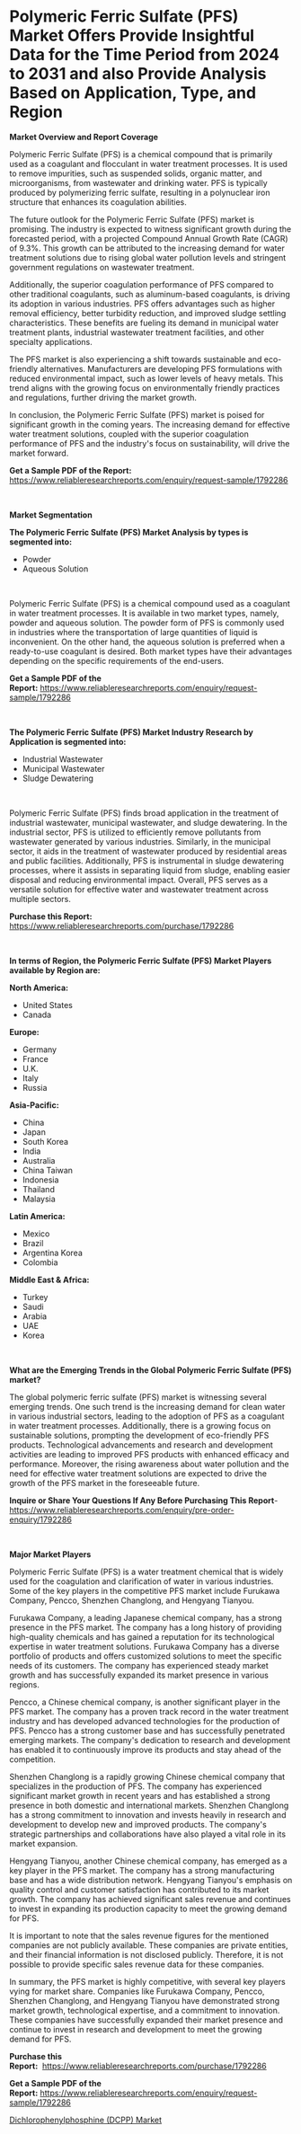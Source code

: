 <p><h1>Polymeric Ferric Sulfate (PFS) Market Offers Provide Insightful Data for the Time Period from 2024 to 2031 and also Provide Analysis Based on Application, Type, and Region</h1></p><p><strong>Market Overview and Report Coverage</strong></p>
<p><p>Polymeric Ferric Sulfate (PFS) is a chemical compound that is primarily used as a coagulant and flocculant in water treatment processes. It is used to remove impurities, such as suspended solids, organic matter, and microorganisms, from wastewater and drinking water. PFS is typically produced by polymerizing ferric sulfate, resulting in a polynuclear iron structure that enhances its coagulation abilities.</p><p>The future outlook for the Polymeric Ferric Sulfate (PFS) market is promising. The industry is expected to witness significant growth during the forecasted period, with a projected Compound Annual Growth Rate (CAGR) of 9.3%. This growth can be attributed to the increasing demand for water treatment solutions due to rising global water pollution levels and stringent government regulations on wastewater treatment.</p><p>Additionally, the superior coagulation performance of PFS compared to other traditional coagulants, such as aluminum-based coagulants, is driving its adoption in various industries. PFS offers advantages such as higher removal efficiency, better turbidity reduction, and improved sludge settling characteristics. These benefits are fueling its demand in municipal water treatment plants, industrial wastewater treatment facilities, and other specialty applications.</p><p>The PFS market is also experiencing a shift towards sustainable and eco-friendly alternatives. Manufacturers are developing PFS formulations with reduced environmental impact, such as lower levels of heavy metals. This trend aligns with the growing focus on environmentally friendly practices and regulations, further driving the market growth.</p><p>In conclusion, the Polymeric Ferric Sulfate (PFS) market is poised for significant growth in the coming years. The increasing demand for effective water treatment solutions, coupled with the superior coagulation performance of PFS and the industry's focus on sustainability, will drive the market forward.</p></p>
<p><strong>Get a Sample PDF of the Report:</strong> <a href="https://www.reliableresearchreports.com/enquiry/request-sample/1792286">https://www.reliableresearchreports.com/enquiry/request-sample/1792286</a></p>
<p>&nbsp;</p>
<p><strong>Market Segmentation</strong></p>
<p><strong>The Polymeric Ferric Sulfate (PFS) Market Analysis by types is segmented into:</strong></p>
<p><ul><li>Powder</li><li>Aqueous Solution</li></ul></p>
<p>&nbsp;</p>
<p><p>Polymeric Ferric Sulfate (PFS) is a chemical compound used as a coagulant in water treatment processes. It is available in two market types, namely, powder and aqueous solution. The powder form of PFS is commonly used in industries where the transportation of large quantities of liquid is inconvenient. On the other hand, the aqueous solution is preferred when a ready-to-use coagulant is desired. Both market types have their advantages depending on the specific requirements of the end-users.</p></p>
<p><strong>Get a Sample PDF of the Report:</strong>&nbsp;<a href="https://www.reliableresearchreports.com/enquiry/request-sample/1792286">https://www.reliableresearchreports.com/enquiry/request-sample/1792286</a></p>
<p>&nbsp;</p>
<p><strong>The Polymeric Ferric Sulfate (PFS) Market Industry Research by Application is segmented into:</strong></p>
<p><ul><li>Industrial Wastewater</li><li>Municipal Wastewater</li><li>Sludge Dewatering</li></ul></p>
<p>&nbsp;</p>
<p><p>Polymeric Ferric Sulfate (PFS) finds broad application in the treatment of industrial wastewater, municipal wastewater, and sludge dewatering. In the industrial sector, PFS is utilized to efficiently remove pollutants from wastewater generated by various industries. Similarly, in the municipal sector, it aids in the treatment of wastewater produced by residential areas and public facilities. Additionally, PFS is instrumental in sludge dewatering processes, where it assists in separating liquid from sludge, enabling easier disposal and reducing environmental impact. Overall, PFS serves as a versatile solution for effective water and wastewater treatment across multiple sectors.</p></p>
<p><strong>Purchase this Report:</strong>&nbsp; <a href="https://www.reliableresearchreports.com/purchase/1792286">https://www.reliableresearchreports.com/purchase/1792286</a></p>
<p>&nbsp;</p>
<p><strong>In terms of Region, the Polymeric Ferric Sulfate (PFS) Market Players available by Region are:</strong></p>
<p>
    <p> <strong> North America: </strong>
        <ul>
            <li>United States</li>
            <li>Canada</li>
        </ul>
        </p> 
    <p> <strong> Europe: </strong>
        <ul>
            <li>Germany</li>
            <li>France</li>
            <li>U.K.</li>
            <li>Italy</li>
            <li>Russia</li>
        </ul>
        </p> 
    <p> <strong> Asia-Pacific: </strong>
        <ul>
            <li>China</li>
            <li>Japan</li>
            <li>South Korea</li>
            <li>India</li>
            <li>Australia</li>
            <li>China Taiwan</li>
            <li>Indonesia</li>
            <li>Thailand</li>
            <li>Malaysia</li>
        </ul>
        </p> 
    <p> <strong> Latin America: </strong>
        <ul>
            <li>Mexico</li>
            <li>Brazil</li>
            <li>Argentina Korea</li>
            <li>Colombia</li>
        </ul>
        </p> 
    <p> <strong> Middle East & Africa: </strong>
        <ul>
            <li>Turkey</li>
            <li>Saudi</li>
            <li>Arabia</li>
            <li>UAE</li>
            <li>Korea</li>
        </ul>
    </p>
    </p>
<p>&nbsp;</p>
<p><strong>What are the Emerging Trends in the Global Polymeric Ferric Sulfate (PFS) market?</strong></p>
<p><p>The global polymeric ferric sulfate (PFS) market is witnessing several emerging trends. One such trend is the increasing demand for clean water in various industrial sectors, leading to the adoption of PFS as a coagulant in water treatment processes. Additionally, there is a growing focus on sustainable solutions, prompting the development of eco-friendly PFS products. Technological advancements and research and development activities are leading to improved PFS products with enhanced efficacy and performance. Moreover, the rising awareness about water pollution and the need for effective water treatment solutions are expected to drive the growth of the PFS market in the foreseeable future.</p></p>
<p><strong>Inquire or Share Your Questions If Any Before Purchasing This Report</strong>- <a href="https://www.reliableresearchreports.com/enquiry/pre-order-enquiry/1792286">https://www.reliableresearchreports.com/enquiry/pre-order-enquiry/1792286</a></p>
<p>&nbsp;</p>
<p><strong>Major Market Players</strong></p>
<p><p>Polymeric Ferric Sulfate (PFS) is a water treatment chemical that is widely used for the coagulation and clarification of water in various industries. Some of the key players in the competitive PFS market include Furukawa Company, Pencco, Shenzhen Changlong, and Hengyang Tianyou.</p><p>Furukawa Company, a leading Japanese chemical company, has a strong presence in the PFS market. The company has a long history of providing high-quality chemicals and has gained a reputation for its technological expertise in water treatment solutions. Furukawa Company has a diverse portfolio of products and offers customized solutions to meet the specific needs of its customers. The company has experienced steady market growth and has successfully expanded its market presence in various regions.</p><p>Pencco, a Chinese chemical company, is another significant player in the PFS market. The company has a proven track record in the water treatment industry and has developed advanced technologies for the production of PFS. Pencco has a strong customer base and has successfully penetrated emerging markets. The company's dedication to research and development has enabled it to continuously improve its products and stay ahead of the competition.</p><p>Shenzhen Changlong is a rapidly growing Chinese chemical company that specializes in the production of PFS. The company has experienced significant market growth in recent years and has established a strong presence in both domestic and international markets. Shenzhen Changlong has a strong commitment to innovation and invests heavily in research and development to develop new and improved products. The company's strategic partnerships and collaborations have also played a vital role in its market expansion.</p><p>Hengyang Tianyou, another Chinese chemical company, has emerged as a key player in the PFS market. The company has a strong manufacturing base and has a wide distribution network. Hengyang Tianyou's emphasis on quality control and customer satisfaction has contributed to its market growth. The company has achieved significant sales revenue and continues to invest in expanding its production capacity to meet the growing demand for PFS.</p><p>It is important to note that the sales revenue figures for the mentioned companies are not publicly available. These companies are private entities, and their financial information is not disclosed publicly. Therefore, it is not possible to provide specific sales revenue data for these companies.</p><p>In summary, the PFS market is highly competitive, with several key players vying for market share. Companies like Furukawa Company, Pencco, Shenzhen Changlong, and Hengyang Tianyou have demonstrated strong market growth, technological expertise, and a commitment to innovation. These companies have successfully expanded their market presence and continue to invest in research and development to meet the growing demand for PFS.</p></p>
<p><strong>Purchase this Report:</strong>&nbsp;&nbsp;<a href="https://www.reliableresearchreports.com/purchase/1792286">https://www.reliableresearchreports.com/purchase/1792286</a></p>
<p></p>
<p><strong>Get a Sample PDF of the Report:</strong>&nbsp;<a href="https://www.reliableresearchreports.com/enquiry/request-sample/1792286">https://www.reliableresearchreports.com/enquiry/request-sample/1792286</a></p>
<p><p><a href="https://github.com/RichRobinson5/Market-Research-Report-List-2/blob/main/dichlorophenylphosphine-dcpp-market.md">Dichlorophenylphosphine (DCPP) Market</a></p></p>